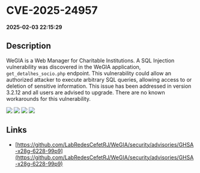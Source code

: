 # CVE-2025-24957

**2025-02-03 22:15:29**

## Description
WeGIA is a Web Manager for Charitable Institutions. A SQL Injection vulnerability was discovered in the WeGIA application, `get_detalhes_socio.php` endpoint. This vulnerability could allow an authorized attacker to execute arbitrary SQL queries, allowing access to  or deletion of sensitive information. This issue has been addressed in version 3.2.12 and all users are advised to upgrade. There are no known workarounds for this vulnerability.

![](https://img.shields.io/static/v1?label=Exploit&message=Yes&color=red)
![](https://img.shields.io/static/v1?label=Score&message=10.0&color=red)
![](https://img.shields.io/static/v1?label=Severity&message=CRITICAL&color=red)
![](https://img.shields.io/static/v1?label=CWE&message=SQL&color=green)

## Links
- [https://github.com/LabRedesCefetRJ/WeGIA/security/advisories/GHSA-x28g-6228-99p9](https://github.com/LabRedesCefetRJ/WeGIA/security/advisories/GHSA-x28g-6228-99p9)
